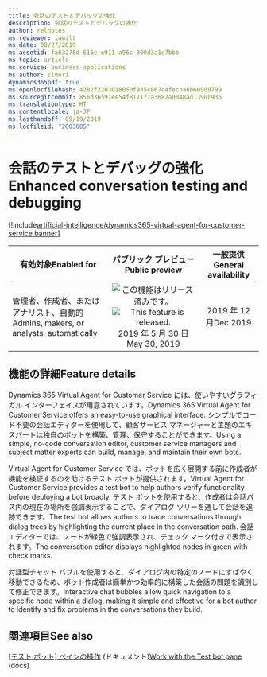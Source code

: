 ```yaml
---
title: 会話のテストとデバッグの強化
description: 会話のテストとデバッグの強化
author: relnotes
ms.reviewer: iawilt
ms.date: 08/27/2019
ms.assetid: fa63278d-615e-e911-a96c-000d3a1c7bbb
ms.topic: article
ms.service: business-applications
ms.author: clmori
dynamics365pdf: true
ms.openlocfilehash: 4282f2203018050f935c867c4fecba6b60909799
ms.sourcegitcommit: 856d36597ee54f817177a3682a0048ad1390c936
ms.translationtype: HT
ms.contentlocale: ja-JP
ms.lasthandoff: 09/19/2019
ms.locfileid: "2003605"
---
```

# <a name="enhanced-conversation-testing-and-debugging"></a><span data-ttu-id="47d79-103">会話のテストとデバッグの強化</span><span class="sxs-lookup"><span data-stu-id="47d79-103">Enhanced conversation testing and debugging</span></span>
[!include[artificial-intelligence/dynamics365-virtual-agent-for-customer-service banner](../includes/artificial-intelligence/dynamics365-virtual-agent-for-customer-service.md)]

| <span data-ttu-id="47d79-104">有効対象</span><span class="sxs-lookup"><span data-stu-id="47d79-104">Enabled for</span></span>    |  <span data-ttu-id="47d79-105">パブリック プレビュー</span><span class="sxs-lookup"><span data-stu-id="47d79-105">Public preview</span></span> | <span data-ttu-id="47d79-106">一般提供</span><span class="sxs-lookup"><span data-stu-id="47d79-106">General availability</span></span> | 
| ---------- | :----------: |:----------: |
|<span data-ttu-id="47d79-107">管理者、作成者、またはアナリスト、自動的</span><span class="sxs-lookup"><span data-stu-id="47d79-107">Admins, makers, or analysts, automatically</span></span>|<span data-ttu-id="47d79-108">![この機能はリリース済みです。](/dynamics365-release-plan/media/green-checkmark.png "この機能はリリース済みです。")</span><span class="sxs-lookup"><span data-stu-id="47d79-108">![This feature is released.](/dynamics365-release-plan/media/green-checkmark.png "This feature is released.")</span></span> <span data-ttu-id="47d79-109">2019 年 5 月 30 日</span><span class="sxs-lookup"><span data-stu-id="47d79-109">May 30, 2019</span></span>| <span data-ttu-id="47d79-110">2019 年 12 月</span><span class="sxs-lookup"><span data-stu-id="47d79-110">Dec 2019</span></span>|






## <a name="feature-details"></a><span data-ttu-id="47d79-111">機能の詳細</span><span class="sxs-lookup"><span data-stu-id="47d79-111">Feature details</span></span>
<!--feature detail start -->
<span data-ttu-id="47d79-112">Dynamics 365 Virtual Agent for Customer Service には、使いやすいグラフィカル インターフェイスが用意されています。</span><span class="sxs-lookup"><span data-stu-id="47d79-112">Dynamics 365 Virtual Agent for Customer Service offers an easy-to-use graphical interface.</span></span> <span data-ttu-id="47d79-113">シンプルでコード不要の会話エディターを使用して、顧客サービス マネージャーと主題のエキスパートは独自のボットを構築、管理、保守することができます。</span><span class="sxs-lookup"><span data-stu-id="47d79-113">Using a simple, no-code conversation editor, customer service managers and subject matter experts can build, manage, and maintain their own bots.</span></span>
  
<span data-ttu-id="47d79-114">Virtual Agent for Customer Service では、ボットを広く展開する前に作成者が機能を検証するのを助けるテスト ボットが提供されます。</span><span class="sxs-lookup"><span data-stu-id="47d79-114">Virtual Agent for Customer Service provides a test bot to help authors verify functionality before deploying a bot broadly.</span></span> <span data-ttu-id="47d79-115">テスト ボットを使用すると、作成者は会話パス内の現在の場所を強調表示することで、ダイアログ ツリーを通して会話を追跡できます。</span><span class="sxs-lookup"><span data-stu-id="47d79-115">The test bot allows authors to trace conversations through dialog trees by highlighting the current place in the conversation path.</span></span> <span data-ttu-id="47d79-116">会話エディターでは、ノードが緑色で強調表示され、チェック マーク付きで表示されます。</span><span class="sxs-lookup"><span data-stu-id="47d79-116">The conversation editor displays highlighted nodes in green with check marks.</span></span>

<span data-ttu-id="47d79-117">対話型チャット バブルを使用すると、ダイアログ内の特定のノードにすばやく移動できるため、ボット作成者は簡単かつ効率的に構築した会話の問題を識別して修正できます。</span><span class="sxs-lookup"><span data-stu-id="47d79-117">Interactive chat bubbles allow quick navigation to a specific node within a dialog, making it simple and effective for a bot author to identify and fix problems in the conversations they build.</span></span>
<!--feature detail end -->












## <a name="see-also"></a><span data-ttu-id="47d79-118">関連項目</span><span class="sxs-lookup"><span data-stu-id="47d79-118">See also</span></span>

<span data-ttu-id="47d79-119">[[テスト ボット] ペインの操作](https://docs.microsoft.com/dynamics365/ai/customer-service-virtual-agent/how-to-test-bot) (ドキュメント)</span><span class="sxs-lookup"><span data-stu-id="47d79-119">[Work with the Test bot pane](https://docs.microsoft.com/dynamics365/ai/customer-service-virtual-agent/how-to-test-bot) (docs)</span></span>
